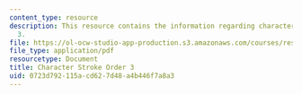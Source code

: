 ```yaml
---
content_type: resource
description: This resource contains the information regarding character stroke order
  3.
file: https://ol-ocw-studio-app-production.s3.amazonaws.com/courses/res-21g-003-learning-chinese-a-foundation-course-in-mandarin-spring-2011/0723d792115acd627d48a4b446f7a8a3_MITRES_21G_003S11_stroke03.pdf
file_type: application/pdf
resourcetype: Document
title: Character Stroke Order 3
uid: 0723d792-115a-cd62-7d48-a4b446f7a8a3
---
```

